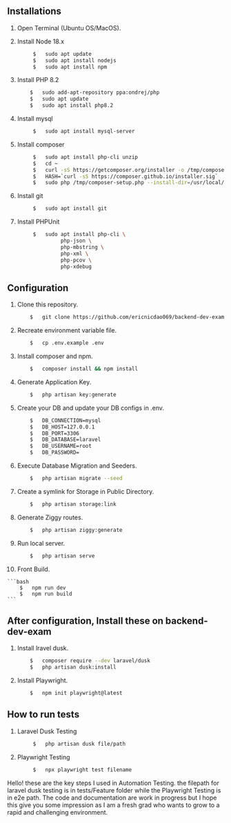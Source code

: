 ## Installations

1. Open Terminal (Ubuntu OS/MacOS).

2. Install Node 18.x
   
   ```bash
        $   sudo apt update
        $   sudo apt install nodejs
        $   sudo apt install npm
    ```
   
3. Install PHP 8.2
   
    ```bash
        $   sudo add-apt-repository ppa:ondrej/php
        $   sudo apt update
        $   sudo apt install php8.2
    ```
4. Install mysql
   
   ```bash
        $   sudo apt install mysql-server    
    ```
5. Install composer
   
   ```bash
        $   sudo apt install php-cli unzip
        $   cd ~
        $   curl -sS https://getcomposer.org/installer -o /tmp/composer-setup.php
        $   HASH=`curl -sS https://composer.github.io/installer.sig`
        $   sudo php /tmp/composer-setup.php --install-dir=/usr/local/bin --filename=composer
    ```
6. Install git
    
   ```bash
        $   sudo apt install git     
    ```

7. Install PHPUnit
    
   ```bash
        $   sudo apt install php-cli \
                 php-json \
                 php-mbstring \
                 php-xml \
                 php-pcov \
                 php-xdebug        
    ```
## Configuration

1.  Clone this repository.

    ```bash
        $   git clone https://github.com/ericnicdao069/backend-dev-exam.git
    ```

2.  Recreate environment variable file.

    ```bash
        $   cp .env.example .env
    ```

3.  Install composer and npm.

    ```bash
        $   composer install && npm install
    ```

4.  Generate Application Key.

    ```bash
        $   php artisan key:generate
    ```

5.  Create your DB and update your DB configs in .env.

    ```bash
        $   DB_CONNECTION=mysql
        $   DB_HOST=127.0.0.1
        $   DB_PORT=3306
        $   DB_DATABASE=laravel
        $   DB_USERNAME=root
        $   DB_PASSWORD=
    ```

6.  Execute Database Migration and Seeders.

    ```bash
        $   php artisan migrate --seed
    ```

7.  Create a symlink for Storage in Public Directory.

    ```bash
        $   php artisan storage:link
    ```

8.  Generate Ziggy routes.

    ```bash
        $   php artisan ziggy:generate
    ```

9.  Run local server.

    ```bash
        $   php artisan serve
    ```

10.  Front Build.

    ```bash
        $   npm run dev
        $   npm run build
    ```

## After configuration, Install these on backend-dev-exam

1.  Install lravel dusk.

    ```bash
        $   composer require --dev laravel/dusk
        $   php artisan dusk:install
    ```
2.  Install Playwright.

    ```bash
        $   npm init playwright@latest
    ```
    
## How to run tests

1. Laravel Dusk Testing

   ```bash
        $   php artisan dusk file/path
    ```
   
2. Playwright Testing

   ```bash
        $   npx playwright test filename
    ```

Hello! these are the key steps I used in Automation Testing. the filepath for laravel dusk testing is in tests/Feature folder while the Playwright Testing is in e2e path. The code and documentation are work in progress but I hope this give you some impression as I am a fresh grad who wants to grow to a rapid and challenging environment.
